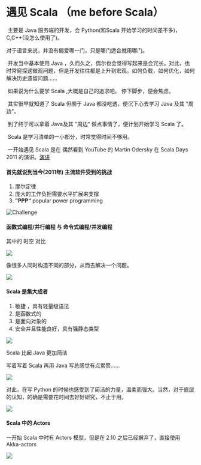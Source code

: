 # 			遇见 Scala （me before Scala）

​	主要是 Java 服务端的开发，会 Python(和Scala 开始学习的时间差不多)，C,C++(没怎么使用了)。

对于语言来说，并没有偏爱哪一门，只是哪门适合就用哪门。

​	开发当中基本使用 Java ，久而久之，偶尔也会觉得写起来是会冗长。对此，也时常窥探这微观问题，但是开发往往都是上升到宏观。如何负载，如何优化，如何解决历史遗留问题......

​	如果说为什么要学 Scala ,大概是自己的追求吧。
​	停下脚步，便会焦虑。

​	其实很早就知道了 Scala 但囿于 Java 都没吃透，便沉下心去学习 Java 及其 "周边"。

​	到了终于可以拿着 Java及其 "周边" 做点事情了，便计划开始学习 Scala 了。

​	Scala 是学习清单的一小部分，时常觉得时间不够用。

​	一开始遇见 Scala 是在 偶然看到 YouTube 的 Martin Odersky 在 Scala Days 2011 的演讲。[演讲](https://www.youtube.com/watch?v=3jg1AheF4n0&index=1&list=PL2N4GEaXeHh0byFvLKVnb9rFFEJtqXHb1)

#### 	首先就说到当今(2011年) 主流软件受到的挑战

1. 摩尔定律
2.  庞大的工作负担需要水平扩展来支撑
3. **”PPP“** popular power programming

![Challenge](<http://w2.dwstatic.com/yy/ojiastoreimage/638x477/1513131231036_11_len260264.png>)



#### 函数式编程/并行编程 与 命令式编程/并发编程

其中的 时空 对比



![](http://w2.dwstatic.com/yy/ojiastoreimage/644x479/1513132296806_11_len100978.png)



像很多人同时构造不同的部分，从而去解决一个问题。

![](<http://w2.dwstatic.com/yy/ojiastoreimage/641x438/1513132748997_11_len94533.png>)



#### Scala 是集大成者

1. 敏捷 ，具有轻量级语法
2. 是函数式的
3. 是面向对象的
4. 安全并且性能良好，具有强静态类型

![](<http://w2.dwstatic.com/yy/ojiastoreimage/637x440/1513132947550_11_len74604.png>)

Scala 比起 Java 更加简洁

写着写着 Scala 再用 Java 写总感觉有点累赘......

![](<http://w2.dwstatic.com/yy/ojiastoreimage/628x471/1513133244172_11_len145425.png>)



对此，在写 Python 的时候也感受到了简洁的力量，温柔而强大。当然，对于底层的认知，的确是需要花时间去好好研究，不止于用。



![](<http://w2.dwstatic.com/yy/ojiastoreimage/625x467/1513133401799_11_len216354.png>)



#### Scala 中的 Actors

一开始 Scala 中时有 Actors 模型，但是在 2.10 之后已经摒弃了，直接使用 Akka-actors 

![](<http://w2.dwstatic.com/yy/ojiastoreimage/630x473/1513133628171_11_len226553.png>)



